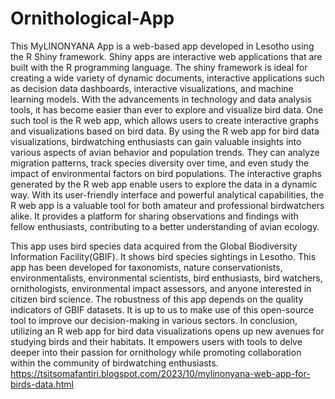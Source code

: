 # Ornithological-App
This MyLINONYANA App is a web-based app developed in Lesotho using the R Shiny framework. Shiny apps are interactive web applications that are built with the R programming language.
The shiny framework is ideal for creating a wide variety of dynamic documents, interactive applications such as decision data dashboards, interactive visualizations, and machine learning models.
With the advancements in technology and data analysis tools, it has become easier than ever to explore and visualize bird data.
One such tool is the R web app, which allows users to create interactive graphs and visualizations based on bird data. 
By using the R web app for bird data visualizations, birdwatching enthusiasts can gain valuable insights into various aspects of avian behavior and population trends.
They can analyze migration patterns, track species diversity over time, and even study the impact of environmental factors on bird populations.
The interactive graphs generated by the R web app enable users to explore the data in a dynamic way. With its user-friendly interface and powerful analytical capabilities, the R web app is a valuable tool for both amateur and professional birdwatchers alike. 
It provides a platform for sharing observations and findings with fellow enthusiasts, contributing to a better understanding of avian ecology.

This app uses bird species data acquired from the Global Biodiversity Information Facility(GBIF). It shows bird species sightings in Lesotho.
This app has been developed for taxonomists, nature conservationists, environmentalists, environmental scientists, bird enthusiasts, bird watchers, ornithologists, environmental impact assessors, and anyone interested in citizen bird science.
The robustness of this app depends on the quality indicators of GBIF datasets. It is up to us to make use of this open-source tool to improve our decision-making in various sectors.
In conclusion, utilizing an R web app for bird data visualizations opens up new avenues for studying birds and their habitats.
 It empowers users with tools to delve deeper into their passion for ornithology while promoting collaboration within the community of birdwatching enthusiasts.
 https://tsitsomafantiri.blogspot.com/2023/10/mylinonyana-web-app-for-birds-data.html
